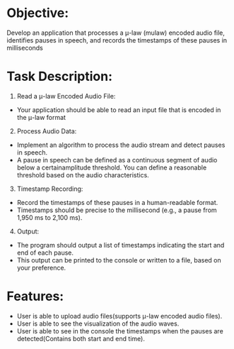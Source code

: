 
# Objective:

Develop an application that processes a μ-law (mulaw) encoded audio file, identifies
pauses in speech, and records the timestamps of these pauses in milliseconds

# Task Description:

1. Read a μ-law Encoded Audio File:
- Your application should be able to read an input file that is encoded in the μ-law format
2. Process Audio Data:
- Implement an algorithm to process the audio stream and detect pauses in speech.
- A pause in speech can be defined as a continuous segment of audio below a certainamplitude threshold. You can define a reasonable threshold based on the audio characteristics.
3. Timestamp Recording:
- Record the timestamps of these pauses in a human-readable format.
- Timestamps should be precise to the millisecond (e.g., a pause from 1,950 ms to 2,100 ms).
4. Output:
- The program should output a list of timestamps indicating the start and end of each pause.
- This output can be printed to the console or written to a file, based on your preference.

# Features:

- User is able to upload audio files(supports μ-law encoded audio files).
- User is able to see the visualization of the audio waves.
- User is able to see in the console the timestamps when the pauses are detected(Contains both start and end time).
